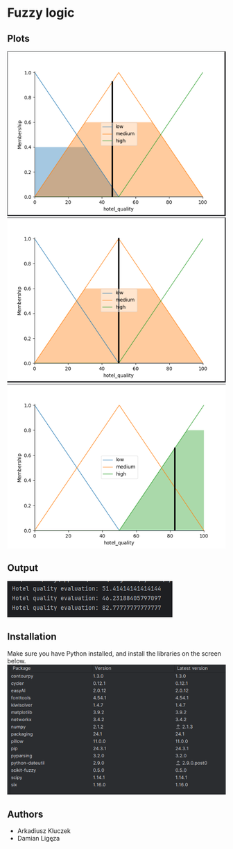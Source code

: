 # Fuzzy logic 

## Plots
![first_plot.png](first_plot.png)
![second_plot.png](second_plot.png)
![third_plot.png](third_plot.png)

## Output
![output.png](output.png)

## Installation
Make sure you have Python installed, and install the libraries on the screen below.
![libraries.png](libraries.png)

## Authors
- Arkadiusz Kluczek
- Damian Ligęza
